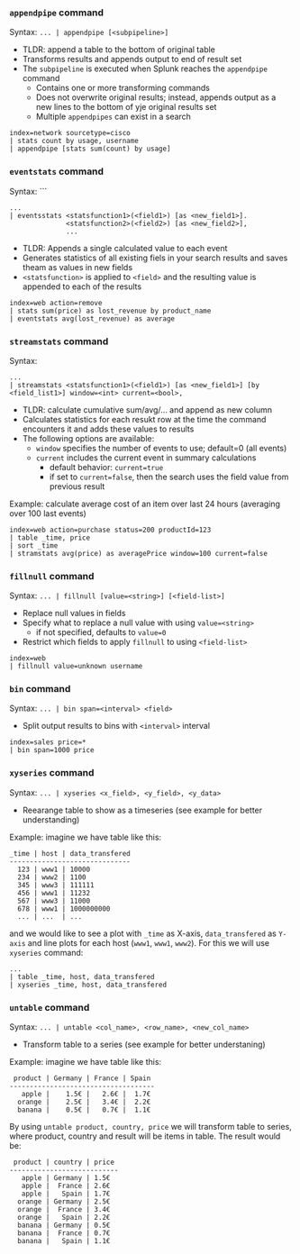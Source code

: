 ### `appendpipe` command

Syntax: `... | appendpipe [<subpipeline>]`

* TLDR: append a table to the bottom of original table
* Transforms results and appends output to end of result set
* The `subpipeline` is executed when Splunk reaches the `appendpipe` command
	* Contains one or more transforming commands
	* Does not overwrite original results; instead, appends output as a new lines to the bottom of yje original results set
	* Multiple `appendpipes` can exist in a search

```
index=network sourcetype=cisco
| stats count by usage, username
| appendpipe [stats sum(count) by usage]
```

### `eventstats` command

Syntax: ```
```
...
| eventsstats <statsfunction1>(<field1>) [as <new_field1>].
			  <statsfunction2>(<field2>) [as <new_field2>],
			  ...
```

* TLDR: Appends a single calculated value to each event
* Generates statistics of all existing fiels in your search results and saves theam as values in new fields
* `<statsfunction>` is applied to `<field>` and the resulting value is appended to each of the results

```
index=web action=remove
| stats sum(price) as lost_revenue by product_name
| eventstats avg(lost_revenue) as average
```

### `streamstats` command

Syntax:
```
...
| streamstats <statsfunction1>(<field1>) [as <new_field1>] [by <field_list1>] window=<int> current=<bool>,
```

* TLDR: calculate cumulative sum/avg/... and append as new column
* Calculates statistics for each resukt row at the time the command encounters it and adds these values to results
* The following options are available:
	* `window` specifies the number of events to use; default=0 (all events)
	* `current` includes the current event in summary calculations
		* default behavior: `current=true`
		* if set to `current=false`, then the search uses the field value from previous result

Example: calculate average cost of an item over last 24 hours (averaging over 100 last events)
```
index=web action=purchase status=200 productId=123
| table _time, price
| sort _time
| stramstats avg(price) as averagePrice window=100 current=false
```

### `fillnull` command

Syntax: `... | fillnull [value=<string>] [<field-list>]`

* Replace null values in fields
* Specify what to replace a null value with using `value=<string>`
	* if not specified, defaults to `value=0`
* Restrict which fields to apply `fillnull` to using `<field-list>`

```
index=web
| fillnull value=unknown username
```

### `bin` command

Syntax: `... | bin span=<interval> <field>`

* Split output results to bins with `<interval>` interval

```
index=sales price=*
| bin span=1000 price
```

### `xyseries` command

Syntax: `... | xyseries <x_field>, <y_field>, <y_data>`

* Reearange table to show as a timeseries (see example for better understanding)

Example: imagine we have table like this:
```
_time | host | data_transfered
------------------------------
  123 | www1 | 10000
  234 | www2 | 1100
  345 | www3 | 111111
  456 | www1 | 11232
  567 | www3 | 11000
  678 | www1 | 1000000000
  ... | ...  | ...
```
and we would like to see a plot with `_time` as X-axis, `data_transfered` as `Y-axis` and line plots for each host (`www1`, `www1`, `www2`). For this we will use `xyseries` command:

```
...
| table _time, host, data_transfered
| xyseries _time, host, data_transfered
```

### `untable` command

Syntax: `... | untable <col_name>, <row_name>, <new_col_name>`

* Transform table to a series (see example for better understaning)

Example: imagine we have table like this:
```
 product | Germany | France | Spain
------------------------------------
   apple |    1.5€ |   2.6€ |  1.7€
  orange |    2.5€ |   3.4€ |  2.2€
  banana |    0.5€ |   0.7€ |  1.1€
```

By using `untable product, country, price` we will transform table to series, where product, country and result will be items in table. The result would be:

```
 product | country | price 
---------------------------
   apple | Germany | 1.5€
   apple |  France | 2.6€
   apple |   Spain | 1.7€
  orange | Germany | 2.5€
  orange |  France | 3.4€
  orange |   Spain | 2.2€
  banana | Germany | 0.5€
  banana |  France | 0.7€
  banana |   Spain | 1.1€
```